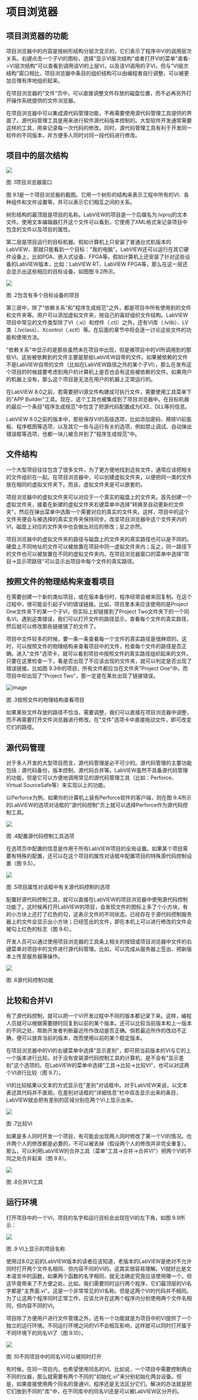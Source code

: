 # 项目浏览器

## 项目浏览器的功能

项目浏览器中的内容是按树形结构分层次显示的，它们表示了程序中VI的调用层次关系。右键点击一个子VI的图标，选择"显示VI层次结构"或者打开VI的菜单"查看-\>VI层次结构"可以查看到调用该VI的上层VI，以及该VI调用的子VI。但与"VI层次结构"窗口相比，项目浏览器中条目的组织结构可以由编程者自行调整，可以被更加合理有序地组织起来。

在项目浏览器的"文件"页中，可以直接调整文件存放的磁盘位置，而不必再另外打开操作系统提供的文件浏览器。

在项目浏览器中可以集成源代码管理功能，不再需要使用源代码管理工具提供的界面了。源代码管理工具是用来进行软件源代码版本控制的。大型软件开发通常需要这样的工具，用来记录每一次代码的修改。同时，源代码管理工具有利于开发同一软件的不同版本，并方便多人同时对同一段代码进行修改。

## 项目中的层次结构

![](images/image531.png)

图 .1项目浏览器窗口

图
9.1是一个项目浏览器的截图。它用一个树形的结构来表示工程中所有的VI、各种组件和文件设置等，并可以表示它们相互之间的关系。

树形结构的最顶层是项目的名称。LabVIEW的项目是一个后缀名为.lvproj的文本文件。使用文本编辑器打开这个文件可以看到，它使用了XML格式来记录项目中包含的文件以及项目的属性。

第二层是项目运行的目标机器。假如计算机上只安装了普通台式机版本的LabVIEW，那就只能看到一个目标："我的电脑"。LabVIEW还可以运行在其它硬件设备上，比如PDA、嵌入式设备、FPGA等。假如计算机上还安装了针对这些设备的LabVIEW版本，比如：LabVIEW
RT、LabVIEW FPGA等，那么在这一层还会显示出这些相应的目标设备。如图图
9.2所示。

![](images/image532.emf)

图 .2包含有多个目标设备的项目

第三层中，除了"依赖关系"和"程序生成规范"之外，都是项目中所有使用到的文件和文件夹等。用户可以添加虚拟文件夹，按自己的喜好组织文件结构。LabVIEW项目中常见的文件类型除了VI（.vi）和控件（.ctl）之外，还有VI库（.lvlib）、LV类（.lvclass）、Xcontrol（.xctl）等。在后面的章节中将会逐一讨论这些文件的功能和使用方法。

"依赖关系"中显示的是那些虽然未在项目中出现，但是被项目中的VI所调用到的那些VI。这些被依赖到的文件主要是那些LabVIEW自带的文件。如果被依赖的文件不是LabVIEW自带的文件（比如在LabVIEW路径之外的某个子VI），那么在发布这个项目的时候就要考虑到用户的计算机上是否也会有这些被依赖的文件。如果用户的机器上没有，那么这个项目是无法在用户的机器上正常运行的。

在LabVIEW
8.0之前，若需要把VI源文件构建成可执行文件，需要使用工具菜单下的"APP
Builder"工具。现在，这个工具也被集成到了项目浏览器中。在目标机器的最后一个条目"程序生成规范"中包含了把源代码配置成为EXE、DLL等的信息。

LabVIEW
8.0之前的版本中，那些保存VI的高级选项，比如添加密码、移除VI前面板、程序框图等选项，以及其它一些与运行有关的选项，例如禁止调试、自动弹出错误框等选项，也都一块儿被合并到了"程序生成规范"中。

## 文件结构

一个大型项目往往包含了很多文件，为了更方便地找到这些文件，通常应该把相关的文件组织在一起。在项目浏览器中，可以创建虚拟文件夹，以便把同一类的文件放在相同的虚拟文件夹下。而且，虚拟文件夹是可以嵌套的。

项目浏览器中的虚拟文件夹可以对应于一个真实的磁盘上的文件夹。首先创建一个虚拟文件夹，接着在新建的虚拟文件夹右键菜单中选择"转换至自动更新的文件夹"，然后在弹出菜单中选取一个需要对应的真实的文件夹。这样，项目中的这个文件夹便会与被选择的真实文件夹保持同步。改变项目浏览器中这个文件夹内的VI，磁盘上对应的文件夹中也会做出对应的修改；反之亦然。

项目浏览器中的虚拟文件夹的路径与磁盘上的文件夹的真实路径也可以是不同的。硬盘上不同地址的文件可以被放置在项目中同一虚拟文件夹内；反之，同一路径下的文件也可以被放置在不同的虚拟文件夹内。在项目浏览器窗口的菜单中选择"项目-\>显示项路径"可以显示出项目中每个文件的真实路径。

## 按照文件的物理结构来查看项目

在需要创建一个新的类似项目，或在版本备份时，程序经常会被来回复制。在这个过程中，很可能会引起子VI的错误链接。比如，项目里本来应该使用的是Project
One文件夹下的某一个子VI，但实际上却链接到了Project
Two文件夹下的一个同名VI。遇到这类错误，我们可以打开文件的路径显示，查看每个文件的真实路径，然后就可以修改那些链接错了的文件了。

项目中文件较多的时候，要一条一条查看每一个文件的真实路径是很麻烦的。这时，可以按照文件的物理结构来查看项目中的文件，检查每个文件的路径是否正确。进入"文件"选项卡，就可以看到项目中按照文件的真实路径组织起来的文件。只要在这里检查一下，看是否出现了不应该出现的文件夹，就可以判定是否出现了错误链接。比如图
9.3中的项目，所有文件都应当在文件夹"Project
One"中。而项目中却出现了"Project Two"，那一定是在某处出现了链接错误。

![image](images/image533.jpeg)

图 .3按照文件的物理结构查看项目

如果某些文件存放的路径不恰当，需要调整，我们可以直接在项目浏览器中调整，而不再需要打开文件浏览器进行修改。在"文件"选项卡中直接拖动文件，即可改变它们的路径。

## 源代码管理

对于多人开发的大型项目而言，源代码管理是必不可少的。源代码管理的主要功能包括：源代码备份，版本控制，源代码合并等。LabVIEW虽然不具备源代码管理的功能，但是它可以方便地调用常见的源代码管理工具（比如：Perforce、Virtual
SourceSafe等）来实现以上的功能。

以Perforce为例，如果你的计算机上装有Perforce软件的客户端，则在图
9.4所示的LabVIEW的选项对话框的"源代码控制"页上就可以选择Perforce作为源代码控制工具。

![](images/image534.png)

图 .4配置源代码控制工具选项

在选项页中配置的信息是作用于所有LabVIEW项目的全局设置。如果某个项目需要有特殊的配置，还可以在这个项目的属性对话框中配置项目的特殊源代码控制设置（图
9.5）。

![](images/image535.png)

图 .5项目属性对话框中有关源代码控制的选项

配置好源代码控制工具，就可以直接在LabVIEW的项目浏览器中使用源代码控制功能了。这时候再打开LabVIEW的项目，会发现文件的图标上多了个小方块，有的小方块上还打了红色的勾，这表示文件的不同状态。已经存在于源代码控制服务器上的文件会显示出小方块；已经签出的文件，即在本机上可以进行修改的文件会被勾上红色的标志（图
9.6）。

开发人员可以通过使用项目浏览器的工具条上相关的按钮或项目浏览器中文件的右键菜单对项目中的文件进行源代码管理。比如，可以完成从服务器上签出、把新版本上传至服务器等操作。

![](images/image536.png)

图 .6源代码控制功能

## 比较和合并VI

有了源代码控制，就可以把一个VI开发过程中不同的版本都记录下来。这样，编程人员就可以根据需要随时回复到以前的某个版本。还可以比较当前版本和上一版本的不同之处，帮助开发者判断最近所作改动是否正确。倘若最近所作的改动不正确，便可以放弃当前的版本，改而使用以前的某个稳定版本。

在项目浏览器中的VI的右键菜单中选择"显示差别"，即可把当前版本的VI与它的上一个版本进行比较。对于没有安装源代码控制工具的计算机，是不会有"显示差别"这个选项的。在LabVIEW的菜单中选择"工具-\>比较-\>比较VI"，也可以对这两个VI进行比较（图
9.7）。

VI的比较结果以文本的方式显示在"差别"对话框中。对于LabVIEW来说，以文本表述其代码并不直观。在差别对话框的"详细信息"栏中双击显示出来的条目，LabVIEW就会把有差别的区域分别在两个VI上显示出来。

![](images/image537.png)

图 .7比较VI

如果是多人同时开发一个项目，有可能会出现两人同时修改了某一个VI的情况。也许两个人的修改都是必要的，不可以被丢掉（假设两个人的修改并非完全重复）。那么，可以利用LabVIEW的合并工具（菜单"工具-\>合并-\>合并VI"）把两个VI的不同之处合并起来（图
9.8）。

![](images/image538.png)

图 .8合并VI工具

## 运行环境

打开项目中的一个VI，项目的名字和运行目标会出现在VI的左下角，如图
9.9所示：

![](images/image539.png)

图 .9 VI上显示的项目名称

使用过8.0之前的LabVIEW版本的读者应该知道，老版本的LabVIEW是绝对不允许同时打开两个文件名相同、但内容不同的VI的。这其实很容易理解。VI就好比是文本语言中的函数，如果两个函数的名字相同，就无法确定究竟应该使用哪一个。但这毕竟带来了不方便之处。比如，我们需要同时运行两个程序，它们最顶层的VI名字都是"主界面.vi"。这是一个非常常见的VI名称。但是这两个VI的代码并不相同。为了让这两个程序同时正常工作，应该允许在这两个程序内分别使用两个文件名相同，但内容不同的VI。

项目除了方便用户进行文件管理之外，还有一个功能就是为项目中的VI提供了一个独立的运行环境。不同运行环境之间的VI不会相互影响，这样就可以同时打开属于不同环境下的同名VI了（图
9.10）。

![](images/image540.png)

图 .10不同项目中的同名VI可以被同时打开

有时候，在同一项目内，也希望使用同名的VI。比如说，一个项目中需要控制两台不同的仪器，那么就需要有两个不同的"初始化.vi"来分别初始化两台设备。但是，如果直接使用两个同名的普通VI，程序还是无法区分它们。解决的办法就是把它们放到不同的"库"中，在不同库中的同名VI还是可以被LabVIEW区分开的。